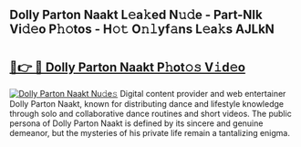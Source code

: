 ## Dolly Parton Naakt L𝚎a𝚔ed N𝚞𝚍e - Part-NIk Vi𝚍𝚎o P𝚑𝚘tos - H𝚘𝚝 O𝚗𝚕yf𝚊ns L𝚎a𝚔s AJLkN

# <h2><a href="http://kf6yd2.oniu.top/?m=Dolly+Parton+Naakt">🔗👉 🔴 Dolly Parton Naakt P𝚑ot𝚘𝚜 V𝚒d𝚎o</a></h2>

[![Dolly Parton Naakt Nu𝚍e𝚜](https://i.imgur.com/0qMVB7G.gif)](http://kf6yd2.oniu.top/?m=Dolly+Parton+Naakt)
Digital content provider and web entertainer Dolly Parton Naakt, known for distributing dance and lifestyle knowledge through solo and collaborative dance routines and short videos. The public persona of Dolly Parton Naakt is defined by its sincere and genuine demeanor, but the mysteries of his private life remain a tantalizing enigma.  
